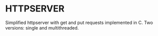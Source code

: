 # HTTPSERVER

Simplified httpserver with get and put requests implemented in C. Two versions: single and multithreaded. 
